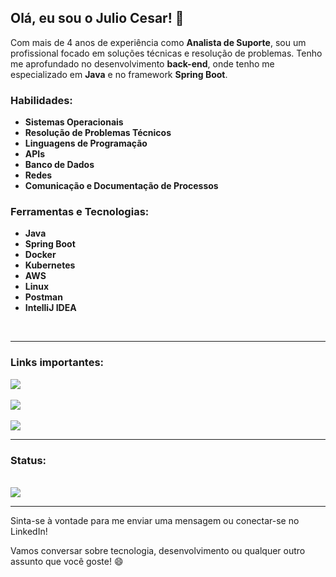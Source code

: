 ## Olá, eu sou o Julio Cesar! 👋

Com mais de 4 anos de experiência como **Analista de Suporte**, sou um profissional focado em soluções técnicas e resolução de problemas. Tenho me aprofundado no desenvolvimento  **back-end**, onde tenho me especializado em **Java** e no framework **Spring Boot**.

### Habilidades:

- **Sistemas Operacionais**
- **Resolução de Problemas Técnicos**
- **Linguagens de Programação**
- **APIs**
- **Banco de Dados**
- **Redes**
- **Comunicação e Documentação de Processos**

 ### Ferramentas e Tecnologias:

- **Java**
- **Spring Boot**
- **Docker**
- **Kubernetes**
- **AWS**
- **Linux**
- **Postman**
- **IntelliJ IDEA**
   
<br/>
<hr/>

### Links importantes:

<a href="https://jcsalerno.com.br/" target="_blank">
  <img src="https://img.shields.io/website?url=https%3A%2F%2Fimg.shields.io%2Fwebsite%3Furl%3Dhttp%253A%2F%2Fhttps%3A%2F%2Fjcsalerno.com.br%2F" />
</a>
<br> <br>

<a href="https://www.linkedin.com/in/juliocesar-developer/" target="_blank">
  <img src="https://img.shields.io/badge/LinkedIn-0077B5?style=for-the-badge&logo=linkedin&logoColor=white" />
</a>
<br> <br>

<a href="mailto:contato.jcsalerno@gmail.com" target="_blank">
  <img src="https://img.shields.io/badge/Gmail-D14836?style=for-the-badge&logo=gmail&logoColor=white" />
</a>

<hr/>

### Status:
<br>
 <img src="https://github-readme-stats.vercel.app/api/top-langs/?username=jcsalerno" />
<br/>
<hr/>

 
<p>Sinta-se à vontade para me enviar uma mensagem ou conectar-se no LinkedIn! </p>
<p>Vamos conversar sobre tecnologia, desenvolvimento ou qualquer outro assunto que você goste! 😄</p>

